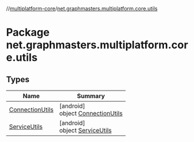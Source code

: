 //[multiplatform-core](../../index.md)/[net.graphmasters.multiplatform.core.utils](index.md)

# Package net.graphmasters.multiplatform.core.utils

## Types

| Name | Summary |
|---|---|
| [ConnectionUtils](-connection-utils/index.md) | [android]<br>object [ConnectionUtils](-connection-utils/index.md) |
| [ServiceUtils](-service-utils/index.md) | [android]<br>object [ServiceUtils](-service-utils/index.md) |
